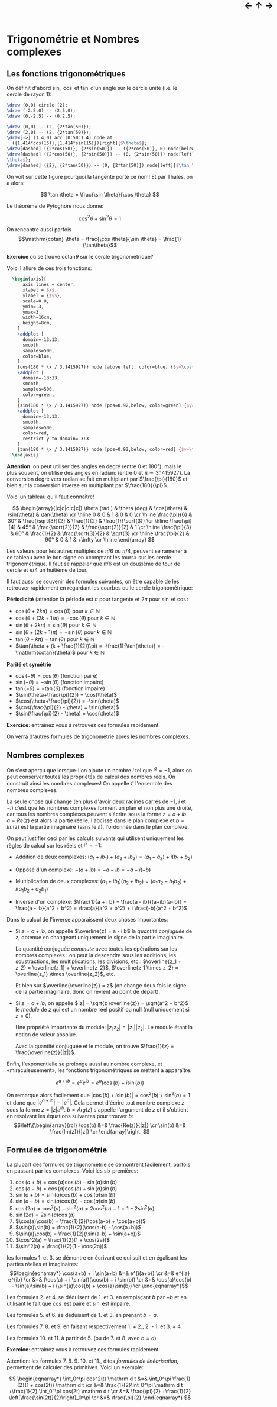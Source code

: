 <script src="https://polyfill.io/v3/polyfill.min.js?features=es6"></script>
<script id="MathJax-script" async
src="https://cdn.jsdelivr.net/npm/mathjax@3/es5/tex-mml-chtml.js"></script>
<div style="position: fixed; right:10px; top: 0px; font-weight: bold;
            font-size: x-large;">
  <a href="Multivar.html" style="text-decoration: none;">←</a>
  <a href="../Maths.html" style="text-decoration: none;">↑</a>
  <a href="Geometrie.html" style="text-decoration: none;">→</a>
</div>

# Trigonométrie et Nombres complexes

## Les fonctions trigonométriques

On définit d'abord $\sin$, $\cos$ et $\tan$ d'un angle sur le cercle unité
(i.e. le cercle de rayon $1$):

```tikz
\draw (0,0) circle (2);
\draw (-2.5,0) -- (2.5,0);
\draw (0,-2.5) -- (0,2.5);

\draw (0,0) -- (2, {2*tan(50)});
\draw (2,0) -- (2, {2*tan(50)});
\draw[->] (1.4,0) arc (0:50:1.4) node at
  ({1.414*cos(15)},{1.414*sin(15)})[right]{$\theta$};
\draw[dashed] ({2*cos(50)}, {2*sin(50)}) -- ({2*cos(50)}, 0) node[below]{$\cos \theta$};
\draw[dashed] ({2*cos(50)}, {2*sin(50)}) -- (0, {2*sin(50)}) node[left]{$\sin
\theta$};
\draw[dashed] ({2}, {2*tan(50)}) -- (0, {2*tan(50)}) node[left]{$\tan \theta$};
```

On voit sur cette figure pourquoi la tangente porte ce nom! Et par Thales, on
a alors:

$$ \tan \theta = \frac{\sin \theta}{\cos \theta} $$

Le théorème de Pytoghore nous donne:

$$ \cos^2 \theta + \sin^2 \theta = 1$$

On rencontre aussi parfois $$\mathrm{cotan} \theta =
\frac{\cos \theta}{\sin \theta} = \frac{1}{\tan\theta}$$

**Exercice** où se trouve $\mathrm{cotan} \theta$ sur le cercle trigonométrique?

Voici l'allure de ces trois fonctions:

```tikz
  \begin{axis}[
      axis lines = center,
      xlabel = $x$,
      ylabel = {$y$},
      scale=0.8,
      ymin=-3,
      ymax=3,
      width=16cm,
      height=8cm,
    ]
    \addplot [
      domain=-13:13,
      smooth,
      samples=500,
      color=blue,
    ]
    {cos(180 * \x / 3.1415927)} node [above left, color=blue] {$y=\cos{x}$};
    \addplot [
      domain=-13:13,
      smooth,
      samples=500,
      color=green,
    ]
    {sin(180 * \x / 3.1415927)} node [pos=0.92,below, color=green] {$y=\sin{x}$};
    \addplot [
      domain=-13:13,
      smooth,
      samples=500,
      color=red,
	  restrict y to domain=-3:3
    ]
    {tan(180 * \x / 3.1415927)} node [pos=0.92,below, color=red] {$y=\tan{x}$};
  \end{axis}
```

**Attention**: on peut utiliser des angles en degré (entre 0 et 180°), mais le
plus souvent, on utilise des angles en radian: (entre 0 et $\pi \simeq
3.1415927$). La conversion degré vers radian se fait en multipliant par
$\frac{\pi}{180}$ et bien sur la conversion inverse en multipliant par
$\frac{180}{\pi}$.

Voici un tableau qu'il faut connaître!

$$
\begin{array}{|c|c|c|c|c|}
\theta (rad.) & \theta (deg) & \cos(\theta) & \sin(\theta) & \tan(\theta) \cr
\hline
0             & 0            & 1            & 0            & 0            \cr
\hline
\frac{\pi}{6} & 30°          & \frac{\sqrt{3}}{2} & \frac{1}{2}  &
\frac{1}{\sqrt{3}} \cr
\hline
\frac{\pi}{4} & 45°          & \frac{\sqrt{2}}{2} & \frac{\sqrt{2}}{2}  &
1 \cr
\hline
\frac{\pi}{3} & 60°          & \frac{1}{2}  & \frac{\sqrt{3}}{2} &
\sqrt{3} \cr
\hline
\frac{\pi}{2}  & 90°          & 0            & 1            & +\infty       \cr
\hline
\end{array}
$$

Les valeurs pour les autres multiples de $\pi/6$ ou $\pi/4$, peuvent se
ramener à ce tableau avec le bon signe en «comptant les tours» sur les cercle
trigonométrique. Il faut se rappeler que $\pi/6$ est
un douzième de tour de cercle et $\pi/4$ un huitième de tour.

Il faut aussi se souvenir des formules suivantes, on être capable de les
retrouver rapidement en regardant les courbes ou le cercle trigonométrique:

**Périodicité** (attention la période est $\pi$ pour tangente et $2\pi$ pour
$\sin$ et $\cos$:

- $\cos(\theta + 2k\pi) = \cos(\theta)$ pour $k \in \mathbb{N}$
- $\cos(\theta + (2k+1)\pi) = -\cos(\theta)$ pour $k \in \mathbb{N}$
- $\sin(\theta + 2k\pi) = \sin(\theta)$ pour $k \in \mathbb{N}$
- $\sin(\theta + (2k+1)\pi) = -\sin(\theta)$ pour $k \in \mathbb{N}$
- $\tan(\theta +  k\pi) = \tan(\theta)$ pour $k \in \mathbb{N}$
- $\tan(\theta +  (k + \frac{1}{2})\pi) = -\frac{1}{\tan(\theta)} = -\mathrm{cotan}(\theta)$ pour $k \in \mathbb{N}$

**Parité et symétrie**

- $\cos(-\theta) = \cos(\theta)$ (fonction paire)
- $\sin(-\theta) = -\sin(\theta)$ (fonction impaire)
- $\tan(-\theta) = -\tan(\theta)$ (fonction impaire)
- $\sin(\theta+\frac{\pi}{2}) = \cos(\theta)$
- $\cos(\theta+\frac{\pi}{2}) = -\sin(\theta)$
- $\cos(\frac{\pi}{2} - \theta) = \sin(\theta)$
- $\sin(\frac{\pi}{2} - \theta) = \cos(\theta)$

**Exercice**: entrainez vous à retrouvez ces formules rapidement.

On verra d'autres formules de trigonométrie après les nombres complexes.

## Nombres complexes

On s'est aperçu que lorsque-l'on ajoute un nombre $i$ tel que $i^2 = -1$,
alors on peut conserver toutes les propriétés de calcul des nombres réels.
On construit ainsi les nombres complexes! On appelle $\mathbb{C}$ l'ensemble
des nombres complexes.

La seule chose qui change (en plus d'avoir deux racines carrés de $-1$, $i$ et
$-i$) c'est que les nombres complexes forment un plan et non plus une droite,
car tous les nombres complexes peuvent s'écrire sous la forme $z = a + ib$. $a
= Re(z)$
est alors la partie réelle, l'abcisse dans le plan complexe et $b = Im(z)$ est la
partie imaginaire (sans le $i$!), l'ordonnée dans le plan complexe.

On peut justifier ceci par les calculs suivants qui utilisent uniquement les
règles de calcul sur les réels et $i^2 = -1$:

- Addition de deux complexes: $(a_1 + i b_1) + (a_2 + i b_2) = (a_1 + a_2) + i
  (b_1 + b_2)$

- Opposé d'un complexe: $-(a + i b) = -a - ib = -a + i(-b)$

- Multiplication de deux complexes: $(a_1 + i b_1)(a_2 + i b_2) = (a_1a_2 -
  b_1b_2) + i (a_1b_2 +a_2b_1)$

- Inverse d'un complexe: $\frac{1}{a + i b} = \frac{a - ib}{(a+ib)(a-ib)} =
  \frac{a - ib}{a^2 + b^2} = \frac{a}{a^2 + b^2} + i \frac{-b}{a^2 + b^2}$

Dans le calcul de l'inverse apparaissent deux choses importantes:

- Si $z = a + ib$, on appelle $\overline{z} = a - i b$ la *quantité
  conjuguée* de $z$, obtenue en changeant uniquement le signe de la partie
  imaginaire.

  La quantité conjuguée *commute* avec toutes les opérations sur les nombres
  complexes : on peut la descendre sous les additions, les soustractions, les
  multiplications, les divisions, etc.: $\overline{z_1 + z_2} =
  \overline{z_1} + \overline{z_2}$,  $\overline{z_1 \times z_2} =
  \overline{z_1} \times \overline{z_2}$, etc.

  Et bien sur $\overline{\overline{z}} = z$ (on change deux fois le signe de
  la partie imaginaire, donc on revient au point de départ).

- Si $z = a + i b$, on appelle $|z| = \sqrt{z \overline{z}} = \sqrt{a^2 +
  b^2}$ le *module* de $z$ qui est un nombre réel positif ou null (null
  uniquement si $z = 0$).

  Une propriété importante du module: $|z_1 z_2| = |z_1||z_2|$. Le module
  étant la notion de valeur absolue.

  Avec la quantité conjuguée et le module, on trouve $\frac{1}{z} =
  \frac{\overline{z}}{|z|}$.


Enfin, l'exponentielle se prolonge aussi au nombre complexe, et
«miraculeusement», les fonctions trigonométriques se mettent à apparaître:

   $$e^{a+ib} = e^a e^{ib} = e^a (\cos(b) + i \sin(b))$$

On remarque alors facilement que $|\cos(b) + i \sin(b)| = \cos^2(b) + \sin^2(b) =
1$ et donc que $|e^{a+ib}| = |e^a|$. Cela permet d'écrire tout nombre complexe
$z$ sous la forme $z = |z|e^{ib}$. $b = Arg(z)$ s'appelle l'argument de $z$ et
il s'obtient en résolvant les équations suivantes pour trouver $b$:
  $$\left\{\begin{array}{rcl}
    \cos(b) &=& \frac{Re(z)}{|z|} \cr
    \sin(b) &=& \frac{Im(z)}{|z|} \cr
	\end{array}\right.
  $$

## Formules de trigonométrie

La plupart des formules de trigonométrie se démontrent facilement, parfois
en passant par les complexes. Voici les six premières:

1. $\cos(a+b) = \cos(a) \cos(b) - \sin(a)\sin(b)$
2. $\cos(a-b) = \cos(a) \cos(b) + \sin(a)\sin(b)$
3. $\sin(a+b) = \sin(a) \cos(b) + \cos(a)\sin(b)$
4. $\sin(a-b) = \sin(a) \cos(b) - \cos(a)\sin(b)$
5. $\cos(2a)  = \cos^2(a) - \sin^2(a) = 2 \cos^2(a) - 1 = 1 - 2 \sin^2(a)$
6. $\sin(2a)  = 2 \sin(a) \cos(a)$
7. $\cos(a)\cos(b) = \frac{1}{2}(\cos(a-b) + \cos(a+b))$
8. $\sin(a)\sin(b) = \frac{1}{2}(\cos(a-b) - \cos(a+b))$
9. $\sin(a)\cos(b) = \frac{1}{2}(\sin(a-b) + \sin(a+b))$
10. $\cos^2(a) = \frac{1}{2}(1 + \cos(2a))$
11. $\sin^2(a) = \frac{1}{2}(1 - \cos(2a))$

les formules 1. et 3. se démontre en écrivant ce qui suit et en égalisant les parties
réelles et imaginaires:
$$\begin{eqnarray*}
\cos(a+b) + i \sin(a+b) &=& e^{i(a+b)} \cr
&=& e^{ia} e^{ib} \cr
&=& (\cos(a) + i \sin(a))(\cos(b) + i \sin(b)) \cr
&=& \cos(a)\cos(b) - \sin(a)\sin(b) + i (\sin(a)\cos(b) + \cos(a)\sin(b)) \cr
\end{eqnarray*}$$

Les formules 2. et 4. se déduisent de 1. et 3. en remplaçant $b$ par $-b$ et
en utilisant le fait que $\cos$ est paire et $\sin$ est impaire.

Les formules 5. et 6. se déduisent de 1. et 3. en prenant $b = a$.

Les formules 7. 8. et 9. en faisant respectivement 1. + 2., 2. - 1. et 3. + 4.

Les formules 10. et 11. à partir de 5. (ou de 7. et 8. avec $b=a$)

**Exercice**: entrainez vous à retrouvez ces formules rapidement.

Attention: les formules 7. 8. 9. 10. et 11., dites *formules de
linéarisation*, permettent de calculer des primitives. Voici un exemple:

$$
\begin{eqnarray*}
\int_0^\pi cos^2(t) \mathrm d t &=& \int_0^\pi \frac{1}{2}(1 + cos(2t))
\mathrm d t \cr
&=& \frac{1}{2}\int_0^\pi \mathrm d t +\frac{1}{2} \int_0^\pi cos(2t)
\mathrm d t \cr
&=& \frac{\pi}{2} +\frac{1}{2} \left[\frac{\sin(2t)}{2}\right]_0^\pi \cr
&=& \frac{\pi}{2}
\end{eqnarray*}
$$

